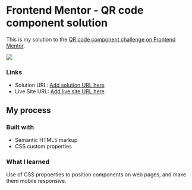 # Frontend Mentor - QR code component solution

This is my solution to the [QR code component challenge on Frontend Mentor](https://www.frontendmentor.io/challenges/qr-code-component-iux_sIO_H). 


![](./solution.png)

### Links

- Solution URL: [Add solution URL here](https://github.com/samuel-faith/blog-preview-card-main)
- Live Site URL: [Add live site URL here](https://samuel-faith.github.io/blog-preview-card-main/)

## My process

### Built with

- Semantic HTML5 markup
- CSS custom properties

### What I learned

Use of CSS propoerties to position components on web pages, and make them mobile responsive.
